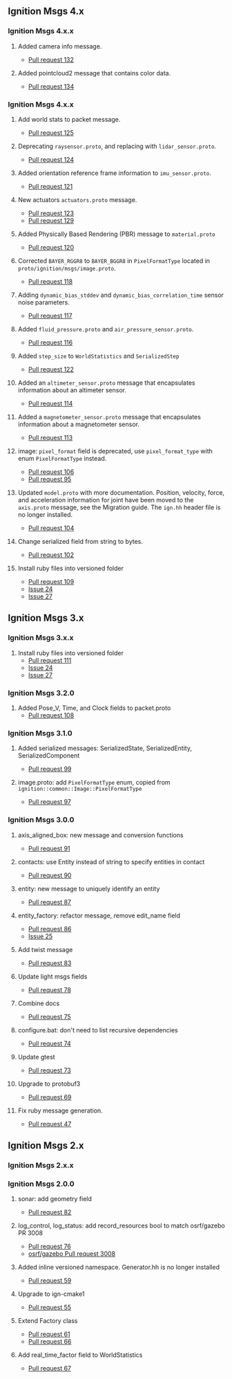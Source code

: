 ## Ignition Msgs 4.x

### Ignition Msgs 4.x.x

1. Added camera info message.
    * [Pull request 132](https://bitbucket.org/ignitionrobotics/ign-common/pull-requests/132)

1. Added pointcloud2 message that contains color data.
    * [Pull request 134](https://bitbucket.org/ignitionrobotics/ign-common/pull-requests/134)

### Ignition Msgs 4.x.x

1. Add world stats to packet message.
    * [Pull request 125](https://bitbucket.org/ignitionrobotics/ign-common/pull-requests/125)

1. Deprecating `raysensor.proto`, and replacing with `lidar_sensor.proto`.
    * [Pull request 124](https://bitbucket.org/ignitionrobotics/ign-common/pull-requests/124)

1. Added orientation reference frame information to `imu_sensor.proto`.
    * [Pull request 121](https://bitbucket.org/ignitionrobotics/ign-common/pull-requests/121)

1. New actuators `actuators.proto` message.
    * [Pull request 123](https://bitbucket.org/ignitionrobotics/ign-msgs/pull-request/123)
    * [Pull request 129](https://bitbucket.org/ignitionrobotics/ign-msgs/pull-request/129)

1. Added Physically Based Rendering (PBR) message to `material.proto`
    * [Pull request 120](https://bitbucket.org/ignitionrobotics/ign-msgs/pull-request/120)

1. Corrected `BAYER_RGGR8` to `BAYER_BGGR8` in `PixelFormatType` located in
`proto/ignition/msgs/image.proto`.
    * [Pull request 118](https://bitbucket.org/ignitionrobotics/ign-common/pull-requests/118)

1. Adding `dynamic_bias_stddev` and `dynamic_bias_correlation_time` sensor noise parameters.
    * [Pull request 117](https://bitbucket.org/ignitionrobotics/ign-msgs/pull-request/117)

1. Added `fluid_pressure.proto` and `air_pressure_sensor.proto`.
    * [Pull request 116](https://bitbucket.org/ignitionrobotics/ign-msgs/pull-request/116)

1. Added `step_size` to `WorldStatistics` and `SerializedStep`
    * [Pull request 122](https://bitbucket.org/ignitionrobotics/ign-msgs/pull-request/122)

1. Added an `altimeter_sensor.proto` message that encapsulates information
   about an altimeter sensor.
    * [Pull request 114](https://bitbucket.org/ignitionrobotics/ign-msgs/pull-request/114)

1. Added a `magnetometer_sensor.proto` message that encapsulates information
   about  a magnetometer sensor.
    * [Pull request 113](https://bitbucket.org/ignitionrobotics/ign-msgs/pull-request/113)

1. image: `pixel_format` field is deprecated, use `pixel_format_type` with enum `PixelFormatType` instead.
    * [Pull request 106](https://bitbucket.org/ignitionrobotics/ign-msgs/pull-request/106)
    * [Pull request 95](https://bitbucket.org/ignitionrobotics/ign-msgs/pull-request/95)

1. Updated `model.proto` with more documentation. Position, velocity, force,
   and acceleration information for joint have been moved to the `axis.proto`
   message, see the Migration guide. The `ign.hh` header file is no longer
   installed.
    * [Pull request 104](https://bitbucket.org/ignitionrobotics/ign-msgs/pull-request/104)

1. Change serialized field from string to bytes.
    * [Pull request 102](https://bitbucket.org/ignitionrobotics/ign-msgs/pull-request/102)

1. Install ruby files into versioned folder
    * [Pull request 109](https://bitbucket.org/ignitionrobotics/ign-msgs/pull-request/109)
    * [Issue 24](https://bitbucket.org/ignitionrobotics/ign-msgs/issues/24)
    * [Issue 27](https://bitbucket.org/ignitionrobotics/ign-msgs/issues/27)

## Ignition Msgs 3.x

### Ignition Msgs 3.x.x

1. Install ruby files into versioned folder
    * [Pull request 111](https://bitbucket.org/ignitionrobotics/ign-msgs/pull-request/111)
    * [Issue 24](https://bitbucket.org/ignitionrobotics/ign-msgs/issues/24)
    * [Issue 27](https://bitbucket.org/ignitionrobotics/ign-msgs/issues/27)

### Ignition Msgs 3.2.0

1. Added Pose_V, Time, and Clock fields to packet.proto
    * [Pull request 108](https://bitbucket.org/ignitionrobotics/ign-msgs/pull-request/108)

### Ignition Msgs 3.1.0

1. Added serialized messages: SerializedState, SerializedEntity, SerializedComponent
    * [Pull request 99](https://bitbucket.org/ignitionrobotics/ign-msgs/pull-request/99)

1. image.proto: add `PixelFormatType` enum, copied from `ignition::common::Image::PixelFormatType`
    * [Pull request 97](https://bitbucket.org/ignitionrobotics/ign-msgs/pull-request/97)


### Ignition Msgs 3.0.0

1. axis\_aligned\_box: new message and conversion functions
    * [Pull request 91](https://bitbucket.org/ignitionrobotics/ign-msgs/pull-request/91)

1. contacts: use Entity instead of string to specify entities in contact
    * [Pull request 90](https://bitbucket.org/ignitionrobotics/ign-msgs/pull-request/90)

1. entity: new message to uniquely identify an entity
    * [Pull request 87](https://bitbucket.org/ignitionrobotics/ign-msgs/pull-request/87)

1. entity\_factory: refactor message, remove edit\_name field
    * [Pull request 86](https://bitbucket.org/ignitionrobotics/ign-msgs/pull-request/86)
    * [Issue 25](https://bitbucket.org/ignitionrobotics/ign-msgs/issues/25)

1. Add twist message
    * [Pull request 83](https://bitbucket.org/ignitionrobotics/ign-msgs/pull-request/83)

1. Update light msgs fields
    * [Pull request 78](https://bitbucket.org/ignitionrobotics/ign-msgs/pull-request/78)

1. Combine docs
    * [Pull request 75](https://bitbucket.org/ignitionrobotics/ign-msgs/pull-request/75)

1. configure.bat: don't need to list recursive dependencies
    * [Pull request 74](https://bitbucket.org/ignitionrobotics/ign-msgs/pull-request/74)

1. Update gtest
    * [Pull request 73](https://bitbucket.org/ignitionrobotics/ign-msgs/pull-request/73)

1. Upgrade to protobuf3
    * [Pull request 69](https://bitbucket.org/ignitionrobotics/ign-msgs/pull-request/69)

1. Fix ruby message generation.
    * [Pull request 47](https://bitbucket.org/ignitionrobotics/ign-msgs/pull-request/47)


## Ignition Msgs 2.x

### Ignition Msgs 2.x.x


### Ignition Msgs 2.0.0

1. sonar: add geometry field
    * [Pull request 82](https://bitbucket.org/ignitionrobotics/ign-msgs/pull-request/82)

1. log\_control, log\_status: add record\_resources bool to match osrf/gazebo PR 3008
    * [Pull request 76](https://bitbucket.org/ignitionrobotics/ign-msgs/pull-request/76)
    * [osrf/gazebo Pull request 3008](https://bitbucket.org/osrf/gazebo/pull-request/3008)

1. Added inline versioned namespace. Generator.hh is no longer installed
    * [Pull request 59](https://bitbucket.org/ignitionrobotics/ign-msgs/pull-request/59)

1. Upgrade to ign-cmake1
    * [Pull request 55](https://bitbucket.org/ignitionrobotics/ign-msgs/pull-request/55)

1. Extend Factory class
    * [Pull request 61](https://bitbucket.org/ignitionrobotics/ign-msgs/pull-request/61)
    * [Pull request 66](https://bitbucket.org/ignitionrobotics/ign-msgs/pull-request/66)

1. Add real\_time\_factor field to WorldStatistics
    * [Pull request 67](https://bitbucket.org/ignitionrobotics/ign-msgs/pull-request/67)

